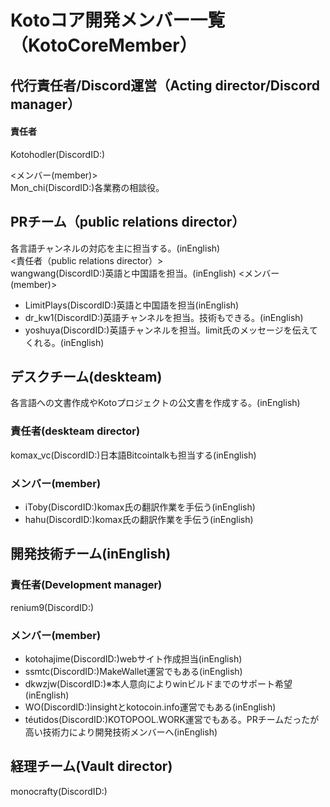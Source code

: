 # Kotoコア開発メンバー一覧（KotoCoreMember）


## 代行責任者/Discord運営（Acting director/Discord manager）
#### 責任者
Kotohodler(DiscordID:)  

<メンバー(member)>  
Mon_chi(DiscordID:)各業務の相談役。

## PRチーム（public relations director）
各言語チャンネルの対応を主に担当する。(inEnglish)  
<責任者（public relations director）>  
wangwang(DiscordID:)英語と中国語を担当。(inEnglish)
<メンバー(member)>  
- LimitPlays(DiscordID:)英語と中国語を担当(inEnglish)
- dr_kw1(DiscordID:)英語チャンネルを担当。技術もできる。(inEnglish)  
- yoshuya(DiscordID:)英語チャンネルを担当。limit氏のメッセージを伝えてくれる。(inEnglish)  


## デスクチーム(deskteam)
各言語への文書作成やKotoプロジェクトの公文書を作成する。(inEnglish)  
### 責任者(deskteam director)  
komax_vc(DiscordID:)日本語Bitcointalkも担当する(inEnglish)    
### メンバー(member)
- iToby(DiscordID:)komax氏の翻訳作業を手伝う(inEnglish)  
- hahu(DiscordID:)komax氏の翻訳作業を手伝う(inEnglish)  


## 開発技術チーム(inEnglish)
### 責任者(Development manager)
renium9(DiscordID:)
### メンバー(member)
- kotohajime(DiscordID:)webサイト作成担当(inEnglish)  
- ssmtc(DiscordID:)MakeWallet運営でもある(inEnglish)  
- dkwzjw(DiscordID:)※本人意向によりwinビルドまでのサポート希望(inEnglish)  
- WO(DiscordID:)insightとkotocoin.info運営でもある(inEnglish)  
- téutidos(DiscordID:)KOTOPOOL.WORK運営でもある。PRチームだったが高い技術力により開発技術メンバーへ(inEnglish)  


## 経理チーム(Vault director)
monocrafty(DiscordID:)
